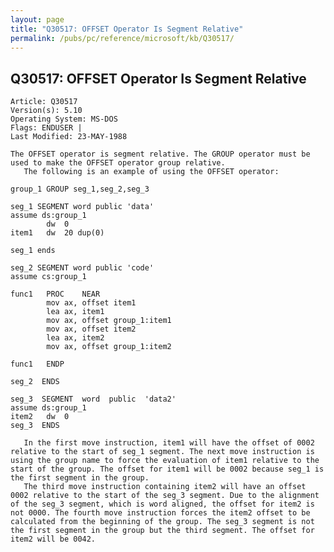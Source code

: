 ```yaml
---
layout: page
title: "Q30517: OFFSET Operator Is Segment Relative"
permalink: /pubs/pc/reference/microsoft/kb/Q30517/
---
```


## Q30517: OFFSET Operator Is Segment Relative

	Article: Q30517
	Version(s): 5.10
	Operating System: MS-DOS
	Flags: ENDUSER |
	Last Modified: 23-MAY-1988
	
	The OFFSET operator is segment relative. The GROUP operator must be
	used to make the OFFSET operator group relative.
	   The following is an example of using the OFFSET operator:
	
	group_1 GROUP seg_1,seg_2,seg_3
	
	seg_1 SEGMENT word public 'data'
	assume ds:group_1
	        dw  0
	item1   dw  20 dup(0)
	
	seg_1 ends
	
	seg_2 SEGMENT word public 'code'
	assume cs:group_1
	
	func1   PROC    NEAR
	        mov ax, offset item1
	        lea ax, item1
	        mov ax, offset group_1:item1
	        mov ax, offset item2
	        lea ax, item2
	        mov ax, offset group_1:item2
	
	func1   ENDP
	
	seg_2  ENDS
	
	seg_3  SEGMENT  word  public  'data2'
	assume ds:group_1
	item2   dw  0
	seg_3  ENDS
	
	   In the first move instruction, item1 will have the offset of 0002
	relative to the start of seg_1 segment. The next move instruction is
	using the group name to force the evaluation of item1 relative to the
	start of the group. The offset for item1 will be 0002 because seg_1 is
	the first segment in the group.
	   The third move instruction containing item2 will have an offset
	0002 relative to the start of the seg_3 segment. Due to the alignment
	of the seg_3 segment, which is word aligned, the offset for item2 is
	not 0000. The fourth move instruction forces the item2 offset to be
	calculated from the beginning of the group. The seg_3 segment is not
	the first segment in the group but the third segment. The offset for
	item2 will be 0042.
